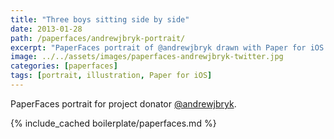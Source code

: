 ```yaml
---
title: "Three boys sitting side by side"
date: 2013-01-28
path: /paperfaces/andrewjbryk-portrait/
excerpt: "PaperFaces portrait of @andrewjbryk drawn with Paper for iOS on an iPad."
image: ../../assets/images/paperfaces-andrewjbryk-twitter.jpg
categories: [paperfaces]
tags: [portrait, illustration, Paper for iOS]
---
```


PaperFaces portrait for project donator [@andrewjbryk](https://twitter.com/andrewjbryk).

{% include_cached boilerplate/paperfaces.md %}
